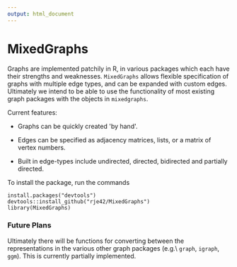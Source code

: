 ```yaml
---
output: html_document
---
```

# MixedGraphs

Graphs are implemented patchily in R, in various packages which each have 
their strengths and weaknesses.  `MixedGraphs` allows flexible specification
of graphs with multiple edge types, and can be expanded with custom edges.
Ultimately we intend to be able to use the functionality of most existing 
graph packages with the objects in `mixedgraphs`.

Current features:

* Graphs can be quickly created 'by hand'.

* Edges can be specified as adjacency matrices, lists, or a matrix of vertex 
  numbers.

* Built in edge-types include undirected, directed, bidirected and partially 
  directed.
  
To install the package, run the commands
```
install.packages("devtools")
devtools::install_github("rje42/MixedGraphs")
library(MixedGraphs)
```

### Future Plans

Ultimately there will be functions for converting between the
representations in the various other graph packages (e.g.\ `graph`,
`igraph`, `ggm`).  This is currently partially implemented.
